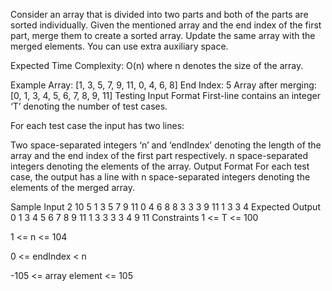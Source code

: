 Consider an array that is divided into two parts and both of the parts are sorted individually. Given the mentioned array and the end index of the first part, merge them to create a sorted array. Update the same array with the merged elements. You can use extra auxiliary space.

Expected Time Complexity: O(n) where n denotes the size of the array.

Example
Array: [1, 3, 5, 7, 9, 11, 0, 4, 6, 8]
End Index: 5
Array after merging: [0, 1, 3, 4, 5, 6, 7, 8, 9, 11]
Testing
Input Format
First-line contains an integer ‘T’ denoting the number of test cases.

For each test case the input has two lines:

Two space-separated integers ‘n’ and ‘endIndex’ denoting the length of the array and the end index of the first part respectively.
n space-separated integers denoting the elements of the array.
Output Format
For each test case, the output has a line with n space-separated integers denoting the elements of the merged array.

Sample Input
2
10 5
1 3 5 7 9 11 0 4 6 8
8 3
3 3 9 11 1 3 3 4
Expected Output
0 1 3 4 5 6 7 8 9 11
1 3 3 3 3 4 9 11
Constraints
1 <= T <= 100

1 <= n <= 104

0 <= endIndex < n

-105 <= array element <= 105
